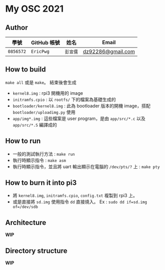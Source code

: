 # My OSC 2021

## Author

| 學號 | GitHub 帳號 | 姓名 | Email |
| --- | ----------- | --- | --- |
|`0856572`| `EricPwg` | `彭宣儒` | dz92286@gmail.com |

## How to build

`make all` 或是 `make`。
結束後會生成
* `kernel8.img` : rpi3 開機用的 image
* `initramfs.cpio` : 以 `rootfs/` 下的檔案為基礎生成的
* `bootloader/kernel8.img` : 此為 bootloader 版本的開機 image，搭配 `bootloader/uploadimg.py` 使用
* `app/img*.img` : 這些檔案是 user program，是由 `app/src/*.c` 以及 `app/src/*.S` 編譯成的

## How to run

* 一般的測試執行方法 : `make run`
* 執行時顯示指令 : `make asm`
* 執行時顯示指令，並且將 uart 輸出顯示在電腦的 `/dev/pts/?` 上 : `make pty`

## How to burn it into pi3

* 將 `kernel8.img`, `initramfs.cpio`, `config.txt` 複製到 rpi3 上。
* 或是直接將 `sd.img` 使用指令 `dd` 直接燒入。 Ex : `sudo dd if=sd.img of=/dev/sdb`

## Architecture

**WIP**

## Directory structure

**WIP**
